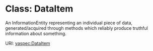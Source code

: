 # Class: DataItem

An InformationEntity representing an individual piece of data, generated/acquired through methods which reliably produce truthful information about something.

URI: [vaspec:DataItem](https://example.org/vaspec/DataItem)
